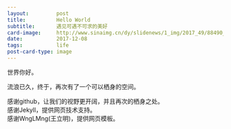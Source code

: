 ```yaml
---
layout:         post
title:          Hello World
subtitle:       遇见可遇不可求的美好
card-image:     http://www.sinaimg.cn/dy/slidenews/1_img/2017_49/88490_1549047_316946.jpg
date:           2017-12-08
tags:           life
post-card-type: image
---
```

世界你好。

流浪已久，终于，再次有了一个可以栖身的空间。

感谢github，让我们的视野更开阔，并且再次的栖身之处。</br>
感谢Jekyll，提供网页技术支持。</br>
感谢WngLMng(王立明)，提供网页模板。</br>

